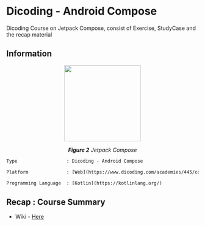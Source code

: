 ﻿# Dicoding - Android Compose

Dicoding Course on Jetpack Compose, consist of Exercise, StudyCase and the recap material

## Information

<p align="center">
  <img src="https://encrypted-tbn0.gstatic.com/images?q=tbn:ANd9GcQxGviT1BwtDQzQCFIqq2REINMWeGAXwuoKMaGKSCj62kM8dCZDS4AeJu9FFLhuZYeIyHk&usqp=CAU"width="200"/>
</p>
<p align="center"><i><b>Figure 2</b> Jetpack Compose </i></p>

```diff
Type                  : Dicoding - Android Compose

Platform              : [Web](https://www.dicoding.com/academies/445/corridor)

Programming Language  : [Kotlin](https://kotlinlang.org/)
```

## Recap : Course Summary

- Wiki - [Here](https://github.com/archiseino/Dicoding---Android-Compose/wiki)
